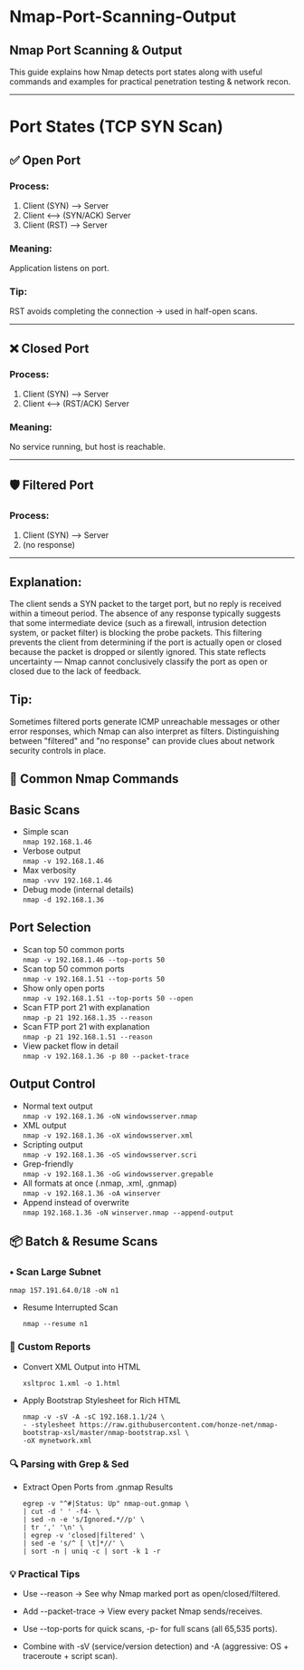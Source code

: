 # Nmap-Port-Scanning-Output

## Nmap Port Scanning & Output

This guide explains how Nmap detects port states along with useful commands and examples for practical penetration testing & network recon.

---

# Port States (TCP SYN Scan)

## ✅ Open Port

### Process:
1. Client (SYN) ⟶ Server
2. Client ⟷ (SYN/ACK) Server
3. Client (RST) ⟶ Server

### Meaning: 
Application listens on port.

### Tip:
RST avoids completing the connection → used in half-open scans.

---

## ❌ Closed Port

### Process:
1. Client (SYN) ⟶ Server
2. Client ⟷ (RST/ACK) Server

### Meaning: 
No service running, but host is reachable.

---

## 🛡️ Filtered Port

### Process:
1. Client (SYN) ⟶ Server
2. (no response)

---

## Explanation:
The client sends a SYN packet to the target port, but no reply is received within a timeout period. The absence of any response typically suggests that some intermediate device (such as a firewall, intrusion detection system, or packet filter) is blocking the probe packets. This filtering prevents the client from determining if the port is actually open or closed because the packet is dropped or silently ignored. This state reflects uncertainty — Nmap cannot conclusively classify the port as open or closed due to the lack of feedback.

## Tip:
Sometimes filtered ports generate ICMP unreachable messages or other error responses, which Nmap can also interpret as filters. Distinguishing between "filtered" and "no response" can provide clues about network security controls in place.

## 📜 Common Nmap Commands

## Basic Scans

- Simple scan  
  `nmap 192.168.1.46`
- Verbose output  
  `nmap -v 192.168.1.46`
- Max verbosity  
  `nmap -vvv 192.168.1.46`
- Debug mode (internal details)  
  `nmap -d 192.168.1.36`

## Port Selection

- Scan top 50 common ports  
  `nmap -v 192.168.1.46 --top-ports 50`
- Scan top 50 common ports  
  `nmap -v 192.168.1.51 --top-ports 50`
- Show only open ports  
  `nmap -v 192.168.1.51 --top-ports 50 --open`
- Scan FTP port 21 with explanation  
  `nmap -p 21 192.168.1.35 --reason`
- Scan FTP port 21 with explanation  
  `nmap -p 21 192.168.1.51 --reason`
- View packet flow in detail  
  `nmap -v 192.168.1.36 -p 80 --packet-trace`

## Output Control

- Normal text output  
  `nmap -v 192.168.1.36 -oN windowsserver.nmap`
- XML output  
  `nmap -v 192.168.1.36 -oX windowsserver.xml`
- Scripting output  
  `nmap -v 192.168.1.36 -oS windowsserver.scri`
- Grep-friendly  
  `nmap -v 192.168.1.36 -oG windowsserver.grepable`
- All formats at once (.nmap, .xml, .gnmap)  
  `nmap -v 192.168.1.36 -oA winserver`
- Append instead of overwrite  
  `nmap 192.168.1.36 -oN winserver.nmap --append-output`


## 📦 Batch & Resume Scans

### • Scan Large Subnet

    nmap 157.191.64.0/18 -oN n1

- Resume Interrupted Scan

      nmap --resume n1

### 📄 Custom Reports

- Convert XML Output into HTML

      xsltproc 1.xml -o 1.html

- Apply Bootstrap Stylesheet for Rich HTML

      nmap -v -sV -A -sC 192.168.1.1/24 \
      - -stylesheet https://raw.githubusercontent.com/honze-net/nmap-bootstrap-xsl/master/nmap-bootstrap.xsl \
      -oX mynetwork.xml

### 🔍 Parsing with Grep & Sed

- Extract Open Ports from .gnmap Results

      egrep -v "^#|Status: Up" nmap-out.gnmap \
      | cut -d ' ' -f4- \
      | sed -n -e 's/Ignored.*//p' \
      | tr ',' '\n' \
      | egrep -v 'closed|filtered' \
      | sed -e 's/^ [ \t]*//' \
      | sort -n | uniq -c | sort -k 1 -r

### 💡 Practical Tips

- Use --reason → See why Nmap marked port as open/closed/filtered.

- Add --packet-trace → View every packet Nmap sends/receives.

- Use --top-ports for quick scans, -p- for full scans (all 65,535 ports).

- Combine with -sV (service/version detection) and -A (aggressive: OS + traceroute + script scan).
